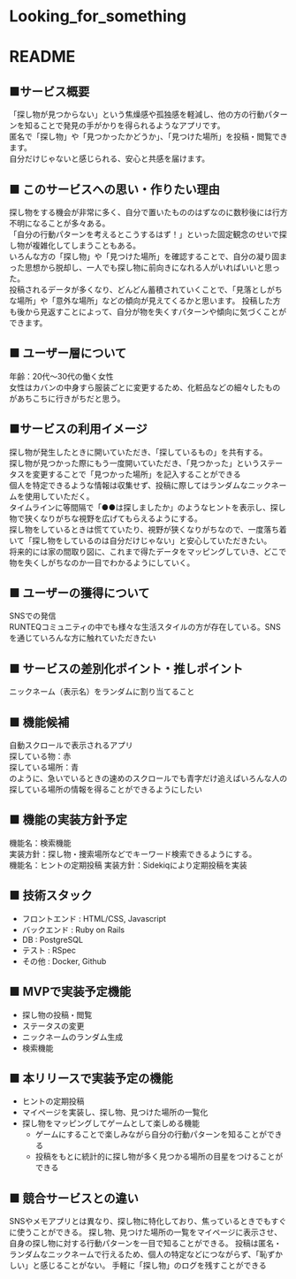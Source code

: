 # Looking_for_something
# README
## ■サービス概要  
「探し物が見つからない」という焦燥感や孤独感を軽減し、他の方の行動パターンを知ることで発見の手がかりを得られるようなアプリです。  
匿名で「探し物」や「見つかったかどうか」、「見つけた場所」を投稿・閲覧できます。  
自分だけじゃないと感じられる、安心と共感を届けます。  
  
## ■ このサービスへの思い・作りたい理由  
探し物をする機会が非常に多く、自分で置いたもののはずなのに数秒後には行方不明になることが多々ある。  
「自分の行動パターンを考えるとこうするはず！」といった固定観念のせいで探し物が複雑化してしまうこともある。  
いろんな方の「探し物」や「見つけた場所」を確認することで、自分の凝り固まった思想から脱却し、一人でも探し物に前向きになれる人がいればいいと思った。  
投稿されるデータが多くなり、どんどん蓄積されていくことで、「見落としがちな場所」や「意外な場所」などの傾向が見えてくるかと思います。
投稿した方も後から見返すことによって、自分が物を失くすパターンや傾向に気づくことができます。
  
## ■ ユーザー層について  
年齢：20代～30代の働く女性  
女性はカバンの中身すら服装ごとに変更するため、化粧品などの細々したものがあちこちに行きがちだと思う。  
  
## ■サービスの利用イメージ  
探し物が発生したときに開いていただき、「探しているもの」を共有する。  
探し物が見つかった際にもう一度開いていただき、「見つかった」というステータスを変更することで「見つかった場所」を記入することができる  
個人を特定できるような情報は収集せず、投稿に際してはランダムなニックネームを使用していただく。  
タイムラインに等間隔で「●●は探しましたか」のようなヒントを表示し、探し物で狭くなりがちな視野を広げてもらえるようにする。  
探し物をしているときは慌てていたり、視野が狭くなりがちなので、一度落ち着いて「探し物をしているのは自分だけじゃない」と安心していただきたい。  
将来的には家の間取り図に、これまで得たデータをマッピングしていき、どこで物を失くしがちなのか一目でわかるようにしていく。

## ■ ユーザーの獲得について  
SNSでの発信  
RUNTEQコミュニティの中でも様々な生活スタイルの方が存在している。SNSを通じていろんな方に触れていただきたい  

## ■ サービスの差別化ポイント・推しポイント  
ニックネーム（表示名）をランダムに割り当てること  

## ■ 機能候補  
自動スクロールで表示されるアプリ  
探している物：赤  
探している場所：青  
のように、急いでいるときの速めのスクロールでも青字だけ追えばいろんな人の探している場所の情報を得ることができるようにしたい  

## ■ 機能の実装方針予定  
機能名：検索機能  
実装方針：探し物・捜索場所などでキーワード検索できるようにする。  
機能名：ヒントの定期投稿
実装方針：Sidekiqにより定期投稿を実装

## ■ 技術スタック
- フロントエンド : HTML/CSS, Javascript
- バックエンド : Ruby on Rails
- DB : PostgreSQL
- テスト : RSpec
- その他 : Docker, Github

## ■ MVPで実装予定機能
- 探し物の投稿・閲覧
- ステータスの変更
- ニックネームのランダム生成
- 検索機能

## ■ 本リリースで実装予定の機能
- ヒントの定期投稿
- マイページを実装し、探し物、見つけた場所の一覧化
- 探し物をマッピングしてゲームとして楽しめる機能
  - ゲームにすることで楽しみながら自分の行動パターンを知ることができる
  - 投稿をもとに統計的に探し物が多く見つかる場所の目星をつけることができる

## ■ 競合サービスとの違い
SNSやメモアプリとは異なり、探し物に特化しており、焦っているときでもすぐに使うことができる。
探し物、見つけた場所の一覧をマイページに表示させ、自身の探し物に対する行動パターンを一目で知ることができる。
投稿は匿名・ランダムなニックネームで行えるため、個人の特定などにつながらず、「恥ずかしい」と感じることがない。
手軽に「探し物」のログを残すことができる
